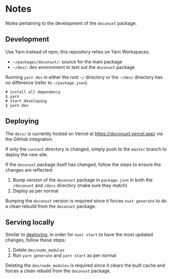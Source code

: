 # Notes

Notes pertaining to the development of the `doconuxt` package.

## Development

Use Yarn instead of npm; this repository relies on Yarn Workspaces.

- `~/packages/doconuxt/`: source for the main package
- `~/dev/`: dev environment to test out the `doconuxt` package

Running `yarn dev` in either the root `~/` directory or the `~/dev/` directory has no difference (refer to `~/package.json`).

```bash{}[terminal]
# install all dependency
$ yarn
# start developing
$ yarn dev
```

## Deploying

The `docs/` is currently hosted on Vercel at https://doconuxt.vercel.app/ via the GitHub integration.

If only the `content` directory is changed, simply push to the `master` branch to deploy the new site.

If the `doconuxt` package itself has changed, follow the steps to ensure the changes are reflected:

1. Bump version of the `doconuxt` package in `package.json` in both the `/doconuxt` and `/docs` directory (make sure they match)
2. Deploy as per normal

<alert>

Bumping the `doconuxt` version is required since it forces `nuxt generate` to do a clean rebuild from the `doconuxt` package.

</alert>

## Serving locally

Similar to [deploying](#deploying), in order for `nuxt start` to have the most updated changes, follow these steps:

1. Delete `dev/node_modules`
2. Run `yarn generate` and `yarn start` as per normal

<alert>

Deleting the `dev/node_modules` is required since it clears the built cache and forces a clean rebuild from the `doconuxt` package.

</alert>
